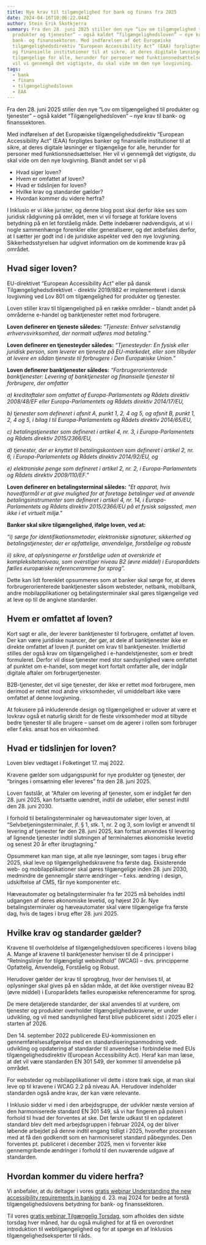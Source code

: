 ```yaml
---
title: Nye krav til tilgængelighed for bank og finans fra 2025
date: 2024-04-16T10:06:22.044Z
author: Stein Erik Skotkjerra
summary: Fra den 28. juni 2025 stiller den nye “Lov om tilgængelighed til
  produkter og tjenester” – også kaldet “Tilgængelighedsloven” – nye krav til
  bank- og finanssektoren. Med indførelsen af det Europæiske
  tilgængelighedsdirektiv “European Accessibility Act” (EAA) forpligtes banker
  og finansielle institutioner til at sikre, at deres digitale løsninger er
  tilgængelige for alle, herunder for personer med funktionsnedsættelser. Her
  vil vi gennemgå det vigtigste, du skal vide om den nye lovgivning.
tags:
  - bank
  - finans
  - tilgængelighedsloven
  - EAA
---
```

Fra den 28. juni 2025 stiller den nye “Lov om tilgængelighed til produkter og tjenester” – også kaldet “Tilgængelighedsloven” – nye krav til bank- og finanssektoren.

Med indførelsen af det Europæiske tilgængelighedsdirektiv “European Accessibility Act” (EAA) forpligtes banker og finansielle institutioner til at sikre, at deres digitale løsninger er tilgængelige for alle, herunder for personer med funktionsnedsættelser. Her vil vi gennemgå det vigtigste, du skal vide om den nye lovgivning. Blandt andet ser vi på

* Hvad siger loven?
* Hvem er omfattet af loven?
* Hvad er tidslinjen for loven?
* Hvilke krav og standarder gælder?
* Hvordan kommer du videre herfra? 

I Inklusio er vi ikke jurister, og denne blog post skal derfor ikke ses som juridisk rådgivning på området, men vi vil forsøge at forklare lovens betydning på en let forståelig måde. Dette indebærer nødvendigvis, at vi i nogle sammenhænge forenkler eller generaliserer, og det anbefales derfor, at I sætter jer godt ind i de juridiske aspekter ved den nye lovgivning. Sikkerhedsstyrelsen har udgivet information om de kommende krav på området. 

## Hvad siger loven?

EU-direktivet “European Accessibility Act” eller på dansk Tilgængelighedsdirektivet - direktiv 2019/882 er implementeret i dansk lovgivning ved Lov 801 om tilgængelighed for produkter og tjenester.

Loven stiller krav til tilgængelighed på en række områder – blandt andet på områderne e-handel og banktjenester rettet mod forbrugere.

**Loven definerer en tjeneste således:**
*"Tjeneste: Enhver selvstændig erhvervsvirksomhed, der normalt udføres mod betaling.”*

**Loven definerer en tjenesteyder således:** 
*“Tjenesteyder: En fysisk eller juridisk person, som leverer en tjeneste på EU-markedet, eller som tilbyder at levere en sådan tjeneste til forbrugere i Den Europæiske Union.”*

**Loven definerer banktjenester således:** 
*“Forbrugerorienterede banktjenester: Levering af banktjenester og finansielle tjenester til forbrugere, der omfatter*

*a) kreditaftaler som omfattet af Europa-Parlamentets og Rådets direktiv 2008/48/EF eller Europa-Parlamentets og Rådets direktiv 2014/17/EU,*

*b) tjenester som defineret i afsnit A, punkt 1, 2, 4 og 5, og afsnit B, punkt 1, 2, 4 og 5, i bilag I til Europa-Parlamentets og Rådets direktiv 2014/65/EU,*

*c) betalingstjenester som defineret i artikel 4, nr. 3, i Europa-Parlamentets og Rådets direktiv 2015/2366/EU,*

*d) tjenester, der er knyttet til betalingskontoen som defineret i artikel 2, nr. 6, i Europa-Parlamentets og Rådets direktiv 2014/92/EU, og*

*e) elektroniske penge som defineret i artikel 2, nr. 2, i Europa-Parlamentets og Rådets direktiv 2009/110/EF."*

**Loven definerer en betalingsterminal således:**
*"Et apparat, hvis hovedformål er at give mulighed for at foretage betalinger ved at anvende betalingsinstrumenter som defineret i artikel 4, nr. 14, i Europa-Parlamentets og Rådets direktiv 2015/2366/EU på et fysisk salgssted, men ikke i et virtuelt miljø."*

**Banker skal sikre tilgængelighed, ifølge loven, ved at:**

*“i) sørge for identifikationsmetoder, elektroniske signaturer, sikkerhed og betalingstjenester, der er opfattelige, anvendelige, forståelige og robuste*

*ii) sikre, at oplysningerne er forståelige uden at overskride et kompleksitetsniveau, som overstiger niveau B2 (øvre middel) i Europarådets fælles europæiske referenceramme for sprog”.*

Dette kan lidt forenklet opsummeres som at banker skal sørge for, at deres forbrugerorienterede banktjenester såsom websteder, netbank, mobilbank, andre mobilapplikationer og betalingsterminaler skal gøres tilgængelige ved at leve op til de angivne standarder.

## Hvem er omfattet af loven?

Kort sagt er alle, der leverer banktjenester til forbrugere, omfattet af loven. Der kan være juridiske nuancer, der gør, at dele af banktjenester ikke er direkte omfattet af loven jf. punktet om krav til banktjenester. Imidlertid stilles der også krav om tilgængelighed i e-handelstjenester, som er bredt formuleret. Derfor vil disse tjenester med stor sandsynlighed være omfattet af punktet om e-handel, som meget kort fortalt omfatter alle, der indgår digitale aftaler om forbrugertjenester.

B2B-tjenester, det vil sige tjenester, der ikke er rettet mod forbrugere, men derimod er rettet mod andre virksomheder, vil umiddelbart ikke være omfattet af denne lovgivning. 

At fokusere på inkluderende design og tilgængelighed er udover at være et lovkrav også et naturlig skridt for de fleste virksomheder mod at tilbyde bedre tjenester til alle brugere – uanset om de agerer i rollen som forbruger eller f.eks. ansat hos en virksomhed.

## Hvad er tidslinjen for loven?

Loven blev vedtaget i Folketinget 17. maj 2022.

Kravene gælder som udgangspunkt for nye produkter og tjenester, der “bringes i omsætning eller leveres” fra den 28. juni 2025.

Loven fastslår, at “Aftaler om levering af tjenester, som er indgået før den 28. juni 2025, kan fortsætte uændret, indtil de udløber, eller senest indtil den 28. juni 2030.

I forhold til betalingsterminaler og hæveautomater siger loven, at “Selvbetjeningsterminaler, jf. § 1, stk. 1, nr. 2 og 3, som lovligt er anvendt til levering af tjenester før den 28. juni 2025, kan fortsat anvendes til levering af lignende tjenester indtil slutningen af terminalernes økonomiske levetid og senest 20 år efter ibrugtagning.”

Opsummeret kan man sige, at alle nye løsninger, som tages i brug efter 2025, skal leve op tilgængelighedskravene fra første dag. Eksisterende web- og mobilapplikationer skal gøres tilgængelige inden 28. juni 2030, medmindre de gennemgår større ændringer – f.eks. ændring i design, udskiftelse af CMS, får nye komponenter etc.

Hæveautomater og betalingsterminaler fra før 2025 må beholdes indtil udgangen af deres økonomiske levetid, og højest 20 år. Nye betalingsterminaler og hæveautomater skal være tilgængelige fra første dag, hvis de tages i brug efter 28. juni 2025.

## Hvilke krav og standarder gælder?

Kravene til overholdelse af tilgængelighedsloven specificeres i lovens bilag A. Mange af kravene til banktjenester henviser til de 4 principper i “Retningslinjer for tilgængeligt webindhold” (WCAG) – dvs. principperne Opfattelig, Anvendelig, Forståelig og Robust. 

Herudover gælder der krav til sprogbrug, hvor der henvises til, at oplysninger skal gives på en sådan måde, at det ikke overstiger niveau B2 (øvre middel) i Europarådets fælles europæiske referenceramme for sprog.

De mere detaljerede standarder, der skal anvendes til at vurdere, om tjenester og produkter overholder tilgængelighedskravene, er under udvikling, og vil med sandsynlighed først blive publiceret sidst i 2025 eller i starten af 2026.

Den 14. september 2022 publicerede EU-kommissionen en gennemførelsesafgørelse med en standardiseringsanmodning vedr. udvikling og opdatering af standarder til anvendelse i forbindelse med EUs tilgængelighedsdirektiv (European Accessibility Act). Heraf kan man læse, at det vil være standarden EN 301 549, der kommer til anvendelse på området.

For websteder og mobilapplikationer vil dette i store træk sige, at man skal leve op til kravene i WCAG 2.2 på niveau AA. Herudover indeholder standarden også andre krav, der kan være relevante.

I Inklusio sidder vi med i den arbejdsgruppe, der udvikler næste version af den harmoniserede standard EN 301 549, så vi har fingeren på pulsen i forhold til hvad der forventes at ske. Det første udkast til en opdateret standard blev delt med arbejdsgruppen i februar 2024, og der bliver løbende arbejdet på denne indtil engang tidligt i 2025, hvorefter processen med at få den godkendt som en harmoniseret standard påbegyndes. Den forventes pt. publiceret i december 2025, men vi forventer ikke gennemgribende ændringer i forhold til den nuværende udgave af standarden.

## Hvordan kommer du videre herfra? 

Vi anbefaler, at du deltager i vores [gratis webinar Understanding the new accessibility requirements in banking](https://inklusio.dk/posts/webinar-understanding-the-new-accessibility-requirements-in-banking/) d. 23. maj 2024 for bedre at forstå tilgængelighedslovens betydning for bank- og finanssektoren. 

Til vores [gratis webinar Tilgængelig Torsdag](https://inklusio.dk/posts/tilg%C3%A6ngelig-torsdag/), som afholdes den sidste torsdag hver måned, har du også mulighed for at få en overordnet introduktion til webtilgængelighed og for at spørge en af Inklusios tilgængelighedseksperter til råds.